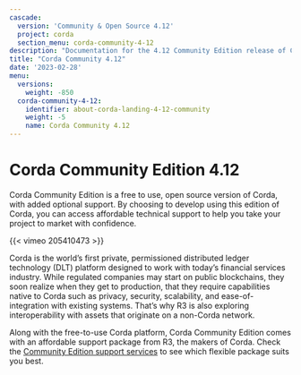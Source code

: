 ```yaml
---
cascade:
  version: 'Community & Open Source 4.12'
  project: corda
  section_menu: corda-community-4-12
description: "Documentation for the 4.12 Community Edition release of Corda"
title: "Corda Community 4.12"
date: '2023-02-28'
menu:
  versions:
    weight: -850
  corda-community-4-12:
    identifier: about-corda-landing-4-12-community
    weight: -5
    name: Corda Community 4.12
---
```



# Corda Community Edition 4.12

Corda Community Edition is a free to use, open source version of Corda, with added optional support. By choosing to develop using this edition of Corda, you can access affordable technical support to help you take your project to market with confidence.

{{< vimeo 205410473 >}}

Corda is the world’s first private, permissioned distributed ledger technology (DLT) platform designed to work with today’s financial services industry. While regulated companies may start on public blockchains, they soon realize when they get to production, that they require capabilities native to Corda such as privacy, security, scalability, and ease-of-integration with existing systems. That’s why R3 is also exploring interoperability with assets that originate on a non-Corda network.

Along with the free-to-use Corda platform, Corda Community Edition comes with an affordable support package from R3, the makers of Corda. Check the [Community Edition support services](http://r3.com/support) to see which flexible package suits you best.
